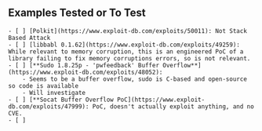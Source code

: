 ## Examples Tested or To Test

    - [ ] [Polkit](https://www.exploit-db.com/exploits/50011): Not Stack Based Attack
    - [ ] [libbabl 0.1.62](https://www.exploit-db.com/exploits/49259): While relevant to memory corruption, this is an engineered PoC of a library failing to fix memory corruptions errors, so is not relevant. 
    - [ ] [**Sudo 1.8.25p - 'pwfeedback' Buffer Overflow**](https://www.exploit-db.com/exploits/48052):
        - Seems to be a buffer overflow, sudo is C-based and open-source so code is available
        - Will investigate
    - [ ] [**Socat Buffer Overflow PoC](https://www.exploit-db.com/exploits/47999): PoC, doesn't actually exploit anything, and no CVE.
    - [ ] 
